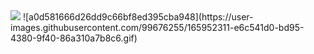 <img src="https://user-images.githubusercontent.com/99676255/165952311-e6c541d0-bd95-4380-9f40-86a310a7b8c6.gif">
![a0d581666d26dd9c66bf8ed395cba948](https://user-images.githubusercontent.com/99676255/165952311-e6c541d0-bd95-4380-9f40-86a310a7b8c6.gif)
